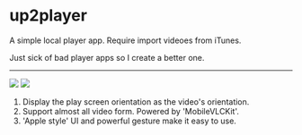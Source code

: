 # up2player


A simple local player app. Require import videoes from iTunes.

Just sick of bad player apps so I create a better one.

---

![](https://github.com/blurryssky/up2player/blob/master/Imgs/home.png)
![](https://github.com/blurryssky/up2player/blob/master/Imgs/playing.png)

1. Display the play screen orientation as the video's orientation.
2. Support almost all video form. Powered by 'MobileVLCKit'.
3. 'Apple style' UI and powerful gesture make it easy to use.
